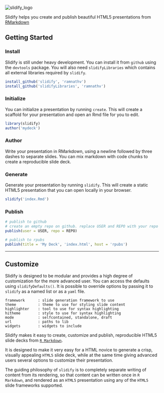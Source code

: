 ![slidify_logo](https://f.cloud.github.com/assets/346288/650134/894eadd0-d455-11e2-8be5-8d463050f4ef.png) 

Slidify helps you create and publish beautiful HTML5 presentations from [RMarkdown](http://goo.gl/KKdaf)

## Getting Started


### Install ###

Slidify is still under heavy development. You can install it from `github` using the `devtools` package. You will also need `slidifyLibraries` which contains all external libraries required by `slidify`.

```r
install_github('slidify', 'ramnathv')
install_github('slidifyLibraries', 'ramnathv')
```

### Initialize ###

You can initialize a presentation by running `create`. This will create a scaffold for your presentation and open an Rmd file for you to edit. 

```r
library(slidify)
author('mydeck')
```

### Author ###

Write your presentation in RMarkdown, using a newline followed by three dashes to separate slides. You can mix markdown with code chunks to create a reproducible slide deck. 

### Generate ###

Generate your presentation by running `slidify`. This will create a static HTML5 presentation that you can open locally in your browser.

```r
slidify('index.Rmd')
```

### Publish ###

```r
# publish to github
# create an empty repo on github. replace USER and REPO with your repo details
publish(user = USER, repo = REPO) 

# publish to rpubs
publish(title = 'My Deck', 'index.html', host = 'rpubs')
```

---

## Customize ##

Slidify is designed to be modular and provides a high degree of customization for the more advanced user. You can access the defaults using `slidifyDefaults()`. It is possible to override options by passing it to `slidify` as a named list or as a `yaml` file.

```text
framework      : slide generation framework to use
theme          : theme to use for styling slide content
highlighter    : tool to use for syntax highlighting
hitheme        : style to use for syntax highlighting
mode           : selfcontained, standalone, draft
url            : paths to lib
widgets        : widgets to include
```


Slidify makes it easy to create, customize and publish, reproducible HTML5 slide decks from [`R Markdown`](http://goo.gl/KKdaf). 

It is designed to make it very easy for a HTML novice to generate a crisp, visually appealing `HTML5` slide deck, while at the same time giving advanced users several options to customize their presentation.

The guiding philosophy of `slidify` is to completely separate writing of content from its rendering, so that content can be written once in `R Markdown`, and rendered as an `HTML5` presentation using any of the `HTML5` slide frameworks supported.

